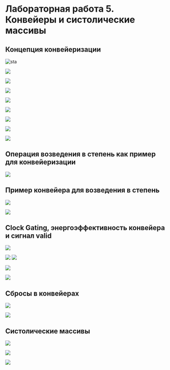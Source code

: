 # Лабораторная работа 5. Конвейеры и систолические массивы

## Концепция конвейеризации

![sta](./pic/sta.png)

![](./pic/1.png)

![](./pic/3.png)

![](./pic/4.png)

![](./pic/5.png)

![](./pic/comb.gif)

![](./pic/pipeline.gif)

![](./pic/6.png)

![](./pic/7.png)

## Операция возведения в степень как пример для конвейеризации

![](./pic/8.png)

## Пример конвейера для возведения в степень

![](./pic/9.png)

![](./pic/10.png)

## Clock Gating, энергоэффективность конвейера и сигнал valid

![](./pic/20.png)


![](./pic/18.png)
![](./pic/19.png)

![](./pic/15.png)


![](./pic/11.png)

## Сбросы в конвейерах

![](./pic/16.png)

![](./pic/17.png)

## Систолические массивы


![](./pic/12.png)

![](./pic/13.png)

![](./pic/syst.gif)
